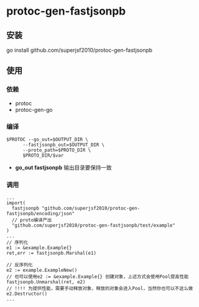 # protoc-gen-fastjsonpb

## 安装

go install github.com/superjsf2010/protoc-gen-fastjsonpb

## 使用

### 依赖

- protoc
- protoc-gen-go

### 编译

```
$PROTOC --go_out=$OUTPUT_DIR \
      --fastjsonpb_out=$OUTPUT_DIR \
      --proto_path=$PROTO_DIR \
      $PROTO_DIR/$var
```

- **go_out fastjsonpb** 输出目录要保持一致

### 调用

```
...
import(
  fastjsonpb "github.com/superjsf2010/protoc-gen-fastjsonpb/encoding/json"
  // proto编译产出
  "github.com/superjsf2010/protoc-gen-fastjsonpb/test/example"
)
...
// 序列化
e1 := &example.Example{}
ret,err := fastjsonpb.Marshal(e1)

// 反序列化
e2 := example.ExampleNew()
// 也可以使用e2 := &example.Example{} 创建对象，上述方式会使用Pool提高性能
fastjsonpb.Unmarshal(ret, e2)
// !!!! 为提供性能，需要手动释放对象，释放的对象会进入Pool，当然你也可以不这么做
e2.Destructor()
...
```
